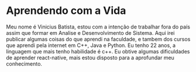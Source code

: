 # Aprendendo com a Vida
Meu nome é Vinicius Batista, estou com a intenção de trabalhar fora do país assim que formar em Analise e Desenvolvimento de Sistema. Aqui irei publicar algumas coisas do que aprendi na faculdade, e tambem dos cursos que aprendi pela internet em C++, Java e Python. Eu tenho 22 anos, a linguagem que mais tenho habilidade é c++. Eu obtive algumas dificuldades de aprender react-native, mais estou disposto para a aprofundar meu conhecimento.   
